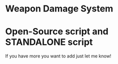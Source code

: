 # Weapon Damage System

# Open-Source script and STANDALONE script

If you have more you want to add just let me know!

